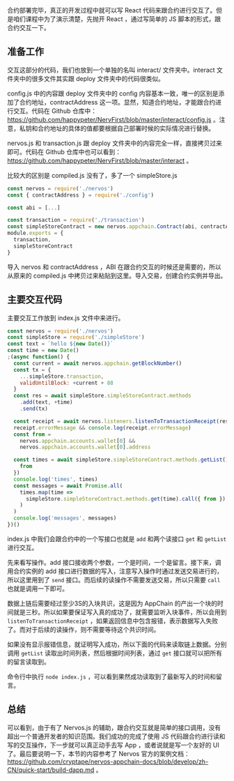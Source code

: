 合约部署完毕，真正的开发过程中就可以写 React 代码来跟合约进行交互了。但是咱们课程中为了演示清楚，先抛开 React ，通过写简单的 JS 脚本的形式，跟合约交互一下。

## 准备工作

交互这部分的代码，我们也放到一个单独的名叫 interact/ 文件夹中。interact 文件夹中的很多文件其实跟 deploy 文件夹中的代码很类似。

config.js 中的内容跟 deploy 文件夹中的 config 内容基本一致，唯一的区别是添加了合约地址，contractAddress 这一项。显然，知道合约地址，才能跟合约进行交互。代码在 Github 仓库中：https://github.com/happypeter/NervFirst/blob/master/interact/config.js 。注意，私钥和合约地址的具体的值都要根据自己部署时候的实际情况进行替换。

nervos.js 和 transaction.js 跟 deploy 文件夹中的内容完全一样，直接拷贝过来即可。代码在 Github 仓库中也可以看到：https://github.com/happypeter/NervFirst/blob/master/interact 。

比较大的区别是 compiled.js 没有了，多了一个 simpleStore.js 

```js
const nervos = require('./nervos')
const { contractAddress } = require('./config')

const abi = [...]

const transaction = require('./transaction')
const simpleStoreContract = new nervos.appchain.Contract(abi, contractAddress)
module.exports = {
  transaction,
  simpleStoreContract
}
```

导入 nervos 和 contractAddress ，ABI 在跟合约交互的时候还是需要的，所以从原来的 compiled.js 中拷贝过来粘贴到这里。导入交易，创建合约实例并导出。


## 主要交互代码

主要交互工作放到 index.js 文件中来进行。

```js
const nervos = require('./nervos')
const simpleStore = require('./simpleStore')
const text = `hello ${new Date()}`
const time = new Date()
;(async function() {
  const current = await nervos.appchain.getBlockNumber()
  const tx = {
    ...simpleStore.transaction,
    validUntilBlock: +current + 88
  }
  const res = await simpleStore.simpleStoreContract.methods
    .add(text, +time)
    .send(tx)

  const receipt = await nervos.listeners.listenToTransactionReceipt(res.hash)
  receipt.errorMessage && console.log(receipt.errorMessage)
  const from =
    nervos.appchain.accounts.wallet[0] &&
    nervos.appchain.accounts.wallet[0].address

  const times = await simpleStore.simpleStoreContract.methods.getList().call({
    from
  })
  console.log('times', times)
  const messages = await Promise.all(
    times.map(time =>
      simpleStore.simpleStoreContract.methods.get(time).call({ from })
    )
  )
  console.log('messages', messages)
})()
```

index.js 中我们会跟合约中的一个写接口也就是 `add` 和两个读接口 `get` 和 `getList` 进行交互。

先来看写操作。add 接口接收两个参数，一个是时间，一个是留言。接下来，调用合约实例的 add 接口进行数据的写入，注意写入操作时通过发送交易进行的，所以这里用到了 `send` 接口。而后续的读操作不需要发送交易，所以只需要 `call` 也就是调用一下即可。

数据上链后需要经过至少3S的入块共识，这是因为 AppChain 的产出一个块的时间就是三秒。所以如果要保证写入真的成功了，就需要监听入块事件，所以会用到 `listenToTransactionReceipt` ，如果返回信息中包含报错，表示数据写入失败了。而对于后续的读操作，则不需要等待这个共识时间。

如果没有显示报错信息，就证明写入成功，所以下面的代码来读取链上数据。分别调用 `getList` 读取出时间列表，然后根据时间列表，通过 `get` 接口就可以把所有的留言读取到。

命令行中执行 `node index.js` ，可以看到果然成功读取到了最新写入的时间和留言。

## 总结

可以看到，由于有了 Nervos.js 的辅助，跟合约交互就是简单的接口调用，没有超出一个普通开发者的知识范围。我们成功的完成了使用 JS 代码跟合约进行读和写的交互操作，下一步就可以真正动手去写 App ，或者说就是写一个友好的 UI 了。最后要说明一下，本节的内容参考了 Nervos 官方的案例文档： https://github.com/cryptape/nervos-appchain-docs/blob/develop/zh-CN/quick-start/build-dapp.md 。
